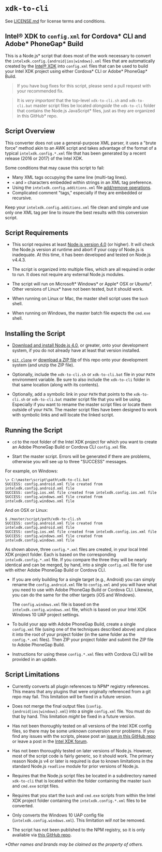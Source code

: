 `xdk-to-cli`
============
See [LICENSE.md](LICENSE.md) for license terms and conditions.


Intel® XDK to `config.xml` for Cordova\* CLI and Adobe\* PhoneGap\* Build
-------------------------------------------------------------------------
This is a Node.js\* script that does most of the work necessary to
convert the `intelxdk.config.{android|ios|windows}.xml` files that
are automatically created by the [Intel® XDK](http://xdk.intel.com)
into `config.xml` files that can be used to build your Intel XDK
project using either Cordova\* CLI or Adobe\* PhoneGap\* Build.

> If you have bug fixes for this script, please send a pull request
> with your recommended fix.

> It is *very important* that the top-level `xdk-to-cli.sh` and
> `xdk-to-cli.bat` master script files be located *alongside* the
> `xdk-to-cli` folder that contains the Node.js JavaScript\* files,
> just as they are organized in this GitHub\* repo.


Script Overview
---------------
This converter does not use a general-purpose XML parser, it uses a
"brute force" method akin to an AWK script and takes advantage of the
format of a typical `intelxdk.config.*.xml` file that has been
generated by a recent release (2016 or 2017) of the Intel XDK.

Some conditions that may cause this script to fail:

- Many XML tags occupying the same line (multi-tag lines).
- `<` and `>` characters embedded within strings in an XML tag preference.
- Using the `intelxdk.config.additions.xml` file [add/remove operations][1].
- Complicated comment "tags," especially if they are embedded or recursive.

Keep your `intelxdk.config.additions.xml` file clean and simple and use only
one XML tag per line to insure the best results with this conversion script.


Script Requirements
-------------------
* This script requires at least [Node.js version 4.0][2] (or higher). It will
  check the Node.js version at runtime and abort if your copy of Node.js is
  inadequate. At this time, it has been developed and tested on Node.js v4.4.3.

* The script is organized into multiple files, which are all required in
  order to run. It does not require any external Node.js modules.

* The script will run on Microsoft\* Windows\* or Apple\* OSX or Ubuntu\*.
  Other versions of Linux\* have not been tested, but it should work.

* When running on Linux or Mac, the master shell script uses the `bash` shell.

* When running on Windows, the master batch file expects the `cmd.exe` shell.


Installing the Script
---------------------
* [Download and install Node.js 4.0][2], or greater, onto your development
  system, if you do not already have at least that version installed.

* [`git clone`][3] or [download a ZIP file][4] of this repo onto your
  development system (and unzip the ZIP file).

* Optionally, include the `xdk-to-cli.sh` or `xdk-to-cli.bat` file in your
  `PATH` environment variable. Be sure to also include the `xdk-to-cli`
  folder in that same location (along with its contents).

* Optionally, add a symbolic link in your `PATH` that points to the
  `xdk-to-cli.sh` or `xdk-to-cli.bat` master script file that you will be
  using. Especially if you want to rename the master script files or locate
  them outside of your `PATH`. The master script files have been
  designed to work with symbolic links and will locate the linked script.


Running the Script
------------------
* `cd` to the root folder of the Intel XDK project for which you want to
  create an Adobe PhoneGap Build or Cordova CLI `config.xml` file.

* Start the master script. Errors will be generated if there are problems,
  otherwise you will see up to three "SUCCESS" messages.

For example, on Windows:

~~~
\> C:\master\script\path\xdk-to-cli.bat
SUCCESS: config.android.xml file created from intelxdk.config.android.xml file
SUCCESS: config.ios.xml file created from intelxdk.config.ios.xml file
SUCCESS: config.windows.xml file created from intelxdk.config.windows.xml file
~~~

And on OSX or Linux:

~~~
$ /master/script/path/xdk-to-cli.sh
SUCCESS: config.android.xml file created from intelxdk.config.android.xml file
SUCCESS: config.ios.xml file created from intelxdk.config.ios.xml file
SUCCESS: config.windows.xml file created from intelxdk.config.windows.xml file
~~~

As shown above, three `config.*.xml` files are created, in your local Intel
XDK project folder. Each is based on the corresponding `intelxdk.config.*.xml`
file. If you compare the three they will be nearly identical and can be
merged, by hand, into a single `config.xml` file for use with either Adobe
PhoneGap Build or Cordova CLI.

* If you are only building for a single target (e.g., Android) you can simply
  rename the `config.android.xml` file to `config.xml` and you will have what
  you need to use with Adobe PhoneGap Build or Cordova CLI. Likewise, you can
  do the same for the other targets (iOS and Windows).

  The `config.windows.xml` file is based on the `intelxdk.config.windows.xml`
  file, which is based on your Intel XDK Windows 10 UAP project settings.

* To build your app with Adobe PhoneGap Build, create a single `config.xml`
  file (using one of the techniques described above) and place it into the root
  of your project folder (in the same folder as the `config.*.xml` files).
  Then ZIP your project folder and submit the ZIP file to Adobe PhoneGap Build.

* Instructions for using these `config.*.xml` files with Cordova CLI will be
  provided in an update.


Script Limitations
------------------
* Currently converts all plugin references to NPM\* registry references. This
  means that any plugins that were originally referenced from a git repo may
  fail. This limitation *will* be fixed in a future version.

* Does not merge the final output files (`config.{android|ios|windows}.xml`)
  into a single `config.xml` file. You must do that by hand. This limitation
  *might* be fixed in a future version.

* Has not been thoroughly tested on all versions of the Intel XDK config
  files, so there may be some unknown conversion error problems. If you find
  any issues with the scripts, please post an [issue in this GitHub repo][6]
  or leave a post in the [Intel XDK forum][5].

* Has not been thoroughly tested on later versions of Node.js. However,
  most of the script code is fairly generic, so it should work. The primary
  reason Node.js v4 or later is required is due to known limitations in the
  standard Node.js `readline` module for prior versions of Node.js.

* Requires that the Node.js script files be located in a subdirectory
  named `xdk-to-cli` that is located within the folder containing the
  master `bash` and `cmd.exe` script files.

* Requires that you start the `bash` and `cmd.exe` scripts from within the
  Intel XDK project folder containing the `intelxdk.config.*.xml` files
  to be converted.

* Only converts the Windows 10 UAP config file (`intelxdk.config.windows.xml`).
  This limitation *will not* be removed.

* The script has not been published to the NPM registry, so it is only
  available via [this GitHub repo][3].


[1]: https://software.intel.com/en-us/xdk/docs/adding-special-build-options-to-your-xdk-cordova-app-with-the-intelxdk-config-additions-xml-file
[2]: https://nodejs.org/en/download/
[3]: https://github.com/xmnboy/xdk-to-cli.git
[4]: https://github.com/xmnboy/xdk-to-cli/archive/master.zip
[5]: https://software.intel.com/en-us/forums/intel-xdk
[6]: https://github.com/xmnboy/xdk-to-cli/issues

_\*Other names and brands may be claimed as the property of others._
